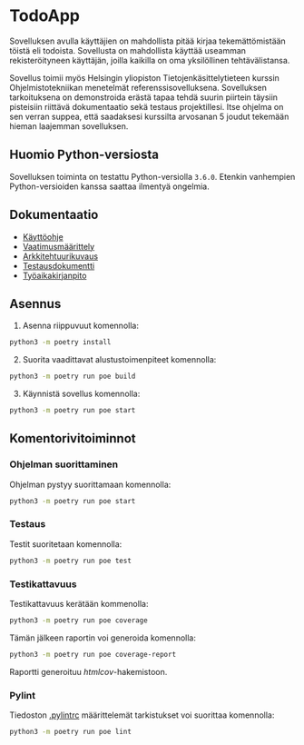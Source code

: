 # TodoApp

Sovelluksen avulla käyttäjien on mahdollista pitää kirjaa tekemättömistään töistä eli todoista. Sovellusta on mahdollista käyttää useamman rekisteröityneen käyttäjän, joilla kaikilla on oma yksilöllinen tehtävälistansa.

Sovellus toimii myös Helsingin yliopiston Tietojenkäsittelytieteen kurssin Ohjelmistotekniikan menetelmät referenssisovelluksena. Sovelluksen tarkoituksena on demonstroida erästä tapaa tehdä suurin piirtein täysiin pisteisiin riittävä dokumentaatio sekä testaus projektillesi. Itse ohjelma on sen verran suppea, että saadaksesi kurssilta arvosanan 5 joudut tekemään hieman laajemman sovelluksen.

## Huomio Python-versiosta

Sovelluksen toiminta on testattu Python-versiolla `3.6.0`. Etenkin vanhempien Python-versioiden kanssa saattaa ilmentyä ongelmia.

## Dokumentaatio

- [Käyttöohje](./dokumentaatio/kayttoohje.md)
- [Vaatimusmäärittely](./dokumentaatio/vaatimusmaarittely.md)
- [Arkkitehtuurikuvaus](./dokumentaatio/arkkitehtuuri.md)
- [Testausdokumentti](./dokumentaatio/testaus.md)
- [Työaikakirjanpito](./dokumentaatio/tuntikirjanpito.md)

## Asennus

1. Asenna riippuvuut komennolla:

```bash
python3 -m poetry install
```

2. Suorita vaadittavat alustustoimenpiteet komennolla:

```bash
python3 -m poetry run poe build
```

3. Käynnistä sovellus komennolla:

```bash
python3 -m poetry run poe start
```

## Komentorivitoiminnot

### Ohjelman suorittaminen

Ohjelman pystyy suorittamaan komennolla:

```bash
python3 -m poetry run poe start
```

### Testaus

Testit suoritetaan komennolla:

```bash
python3 -m poetry run poe test
```

### Testikattavuus

Testikattavuus kerätään kommenolla:

```bash
python3 -m poetry run poe coverage
```

Tämän jälkeen raportin voi generoida komennolla:

```bash
python3 -m poetry run poe coverage-report
```

Raportti generoituu _htmlcov_-hakemistoon.

### Pylint

Tiedoston [.pylintrc](./.pylintrc) määrittelemät tarkistukset voi suorittaa komennolla:

```bash
python3 -m poetry run poe lint
```

